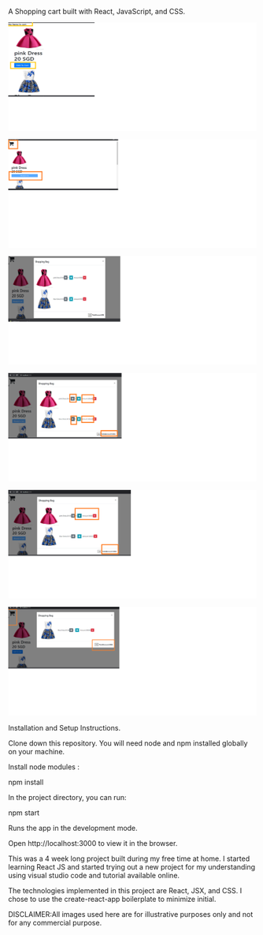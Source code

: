 A  Shopping cart built with React, JavaScript, and CSS.


![alt text](screenshots/screenshot1.png "Shopping cart main page")

![alt text](screenshots/screenshot2.png "After clicking Add to Cart button")

![alt text](screenshots/screenshot3.png "Once the cart button is clicked , a pop up box appears")


![alt text](screenshots/screenshot4.png "Quantity can be incremented or decremented and total amount is calculated")

![alt text](screenshots/screenshot5.png "Once the  quantity is decremented the amount is updated the also the shopping cart")

![alt text](screenshots/screenshot6.png "The delete button removes the item from the cart")



Installation and Setup Instructions.

Clone down this repository. You will need node and npm installed globally on your machine.

Install node modules :

npm install

In the project directory, you can run:

npm start

Runs the app in the development mode.

Open http://localhost:3000 to view it in the browser.


This was a 4 week long project built during my free time at home. I started learning React JS and started trying out a new project for my understanding using visual studio code and tutorial available online.

The technologies implemented in this project are React, JSX, and CSS. I chose to use the create-react-app boilerplate to minimize initial. 

DISCLAIMER:All images used here are for illustrative purposes only and not for any commercial purpose.
